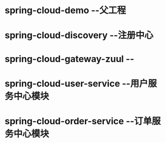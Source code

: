 # spring-cloud-demo --父工程
# spring-cloud-discovery --注册中心
# spring-cloud-gateway-zuul --
# spring-cloud-user-service --用户服务中心模块
# spring-cloud-order-service --订单服务中心模块
